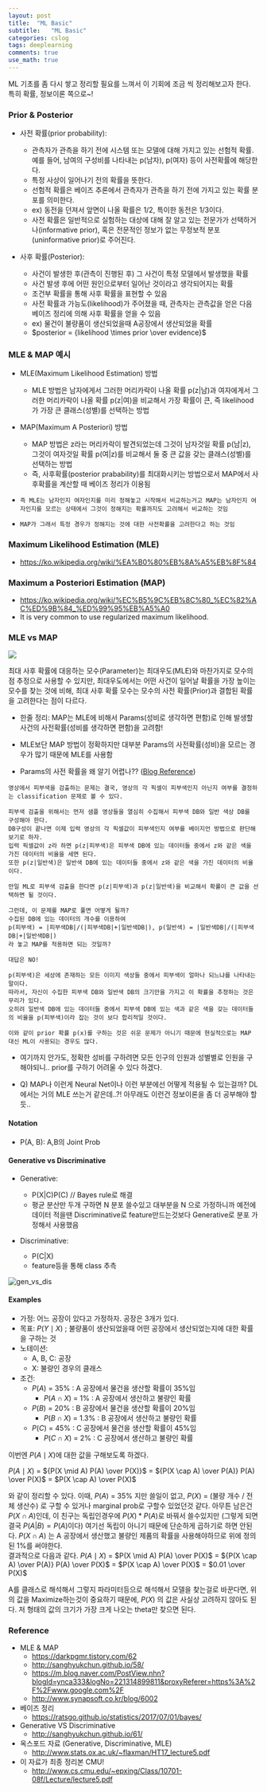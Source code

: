 ```yaml
---
layout: post
title:  "ML Basic"
subtitle:   "ML Basic"
categories: cslog
tags: deeplearning
comments: true
use_math: true
---
```


ML 기초를 좀 다시 쌓고 정리할 필요를 느껴서 이 기회에 조금 씩 정리해보고자 한다. 특히 확률, 정보이론 쪽으로~!

### Prior & Posterior
- 사전 확률(prior probability): 
  - 관측자가 관측을 하기 전에 시스템 또는 모델에 대해 가지고 있는 선험적 확률. 예를 들어, 남여의 구성비를 나타내는 p(남자), p(여자) 등이 사전확률에 해당한다.
  - 특정 사상이 일어나기 전의 확률을 뜻한다.
  - 선험적 확률은 베이즈 추론에서 관측자가 관측을 하기 전에 가지고 있는 확률 분포를 의미한다.
  - ex) 동전을 던져서 앞면이 나올 확률은 1/2, 특이한 동전은 1/3이다.
  - 사전 확률은 일반적으로 실험하는 대상에 대해 잘 알고 있는 전문가가 선택하거나(informative prior), 혹은 전문적인 정보가 없는 무정보적 분포(uninformative prior)로 주어진다.



- 사후 확률(Posterior): 
  - 사건이 발생한 후(관측이 진행된 후) 그 사건이 특정 모델에서 발생했을 확률
  - 사건 발생 후에 어떤 원인으로부터 일어난 것이라고 생각되어지는 확률
  - 조건부 확률을 통해 사후 확률을 표현할 수 있음
  - 사전 확률과 가능도(likelihood)가 주어졌을 때, 관측자는 관측값을 얻은 다음 베이즈 정리에 의해 사후 확률을 얻을 수 있음
  - ex) 물건이 불량품이 생산되었을때 A공장에서 생산되었을 확률
  - $posterior = {likelihood \times prior \over evidence}$

### MLE & MAP 예시
- MLE(Maximum Likelihood Estimation) 방법
  - MLE 방법은 남자에게서 그러한 머리카락이 나올 확률 p(z\|남)과 여자에게서 그러한 머리카락이 나올 확률 p(z\|여)을 비교해서 가장 확률이 큰, 즉 likelihood가 가장 큰 클래스(성별)를 선택하는 방법
- MAP(Maximum A Posteriori) 방법 
  - MAP 방법은 z라는 머리카락이 발견되었는데 그것이 남자것일 확률 p(남\|z), 그것이 여자것일 확률 p(여\|z)를 비교해서 둘 중 큰 값을 갖는 클래스(성별)를 선택하는 방법
  - 즉, 사후확률(posterior prabability)를 최대화시키는 방법으로서 MAP에서 사후확률을 계산할 때 베이즈 정리가 이용됨

- ```즉 MLE는 남자인지 여자인지를 미리 정해놓고 시작해서 비교하는거고 MAP는 남자인지 여자인지를 모르는 상태에서 그것이 정해지는 확률까지도 고려해서 비교하는 것임```
- ```MAP가 그래서 특정 경우가 정해지는 것에 대한 사전확률을 고려한다고 하는 것임```

### Maximum Likelihood Estimation (MLE) 
- https://ko.wikipedia.org/wiki/%EA%B0%80%EB%8A%A5%EB%8F%84

### Maximum a Posteriori Estimation (MAP)
- https://ko.wikipedia.org/wiki/%EC%B5%9C%EB%8C%80_%EC%82%AC%ED%9B%84_%ED%99%95%EB%A5%A0
- It is very common to use regularized maximum likelihood.

### MLE vs MAP 

![](/assets/img/markdown-img-paste-20190925204340821.png)

최대 사후 확률에 대응하는 모수(Parameter)는 최대우도(MLE)와 마찬가지로 모수의 점 추정으로 사용할 수 있지만, 최대우도에서는 어떤 사건이 일어날 확률을 가장 높이는 모수를 찾는 것에 비해, 최대 사후 확률 모수는 모수의 사전 확률(Prior)과 결합된 확률을 고려한다는 점이 다르다.

- 한줄 정리: MAP는 MLE에 비해서 Params(성비로 생각하면 편함)로 인해 발생할 사건의 사전확률(성비를 생각하면 편함)을 고려함!
- MLE보단 MAP 방법이 정확하지만 대부분 Params의 사전확률(성비)을 모르는 경우가 많기 때문에 MLE를 사용함

- Params의 사전 확률을 왜 알기 어렵나?? ([Blog Reference](https://darkpgmr.tistory.com/62))

```
영상에서 피부색을 검출하는 문제는 결국, 영상의 각 픽셀이 피부색인지 아닌지 여부를 결정하는 classification 문제로 볼 수 있다.

피부색 검출을 위해서는 먼저 샘플 영상들을 열심히 수집해서 피부색 DB와 일반 색상 DB를 구성해야 한다. 
DB구성이 끝나면 이제 입력 영상의 각 픽셀값이 피부색인지 여부를 베이지언 방법으로 판단해 보기로 하자. 
입력 픽셀값이 z라 하면 p(z|피부색)은 피부색 DB에 있는 데이터들 중에서 z와 같은 색을 가진 데이터의 비율을 세면 된다. 
또한 p(z|일반색)은 일반색 DB에 있는 데이터들 중에서 z와 같은 색을 가진 데이터의 비율이다.

만일 ML로 피부색 검출을 한다면 p(z|피부색)과 p(z|일반색)을 비교해서 확률이 큰 값을 선택하면 될 것이다.

그런데, 이 문제를 MAP로 풀면 어떻게 될까? 
수집된 DB에 있는 데이터의 개수를 이용하여 
p(피부색) = |피부색DB|/(|피부색DB|+|일반색DB|), p(일반색) = |일반색DB|/(|피부색DB|+|일반색DB|)
라 놓고 MAP를 적용하면 되는 것일까?

대답은 NO!

p(피부색)은 세상에 존재하는 모든 이미지 색상들 중에서 피부색이 얼마나 되느냐를 나타내는 말이다. 
따라서, 자신이 수집한 피부색 DB와 일반색 DB의 크기만을 가지고 이 확률을 추정하는 것은 무리가 있다. 
오히려 일반색 DB에 있는 데이터들 중에서 피부색 DB에 있는 색과 같은 색을 갖는 데이터들의 비율을 p(피부색)이라 잡는 것이 보다 합리적일 것이다.

이와 같이 prior 확률 p(x)를 구하는 것은 쉬운 문제가 아니기 때문에 현실적으로는 MAP 대신 ML이 사용되는 경우도 많다.
```

- 여기까지 안가도, 정확한 성비를 구하려면 모든 인구의 인원과 성별별로 인원을 구해야되니.. prior를 구하기 어려울 수 있다 하겠다.

- Q) MAP나 이런게 Neural Net이나 이런 부분에선 어떻게 적용될 수 있는걸까? DL에서는 거의 MLE 쓰는거 같은데..?! 아무래도 이런건 정보이론을 좀 더 공부해야 할듯..

#### Notation
- P(A, B): A,B의 Joint Prob

#### Generative vs Discriminative

- Generative: 
  - P(X|C)P(C) // Bayes rule로 해결
  - 평균 분산만 두개 구하면 N 분포 쓸수있고 대부분을 N 으로 가정하니까 예전에 데이터 적을땐 Discriminative로 feature만드는것보다 Generative로 분포 가정해서 사용했음

- Discriminative:
  - P(C|X)
  - feature등을 통해 class 추측

![gen_vs_dis](http://sanghyukchun.github.io/images/post/61-1.jpg)

#### Examples
- 가정: 어느 공장이 있다고 가정하자. 공장은 3개가 있다.
- 목표: $P(Y \mid X)$ ; 불량품이 생산되었을때 어떤 공장에서 생산되었는지에 대한 확률을 구하는 것
- 노테이션:
  - A, B, C: 공장
  - X: 불량인 경우의 클래스
- 조건:
  - $P(A)$ = 35% : A 공장에서 물건을 생산할 확률이 35%임
    - $P(A \cap X)$ = 1% : A 공장에서 생산하고 불량인 확률
  - $P(B)$ = 20% : B 공장에서 물건을 생산할 확률이 20%임
    - $P(B \cap X)$ = 1.3% : B 공장에서 생산하고 불량인 확률
  - $P(C)$ = 45% : C 공장에서 물건을 생산할 확률이 45%임
    - $P(C \cap X)$ = 2% : C 공장에서 생산하고 불량인 확률


이번엔 $P(A \mid X)$에 대한 값을 구해보도록 하겠다. 

$P(A \mid X)$ = ${P(X \mid A) P(A) \over P(X)}$ = ${P(X \cap A) \over P(A)}  P(A) \over P(X)$ = $P(X \cap A) \over P(X)$

와 같이 정리할 수 있다. 이때, $P(A)$ = 35% 지만 쓸일이 없고, $P(X)$ = (불량 개수 / 전체 생산수) 로 구할 수 있거나 marginal prob로 구할수 있었던것 같다. 아무튼 남은건 $P(X \cap A)$인데, 이 친구는 독립인경우에 $P(X) * P(A)$로 바꿔서 쓸수있지만 (그렇게 되면 결국 $P(A|B)=P(A)$이다) 여기선 독립이 아니기 때문에 단순하게 곱하기로 하면 안된다. $P(X \cap A)$ 는 A 공장에서 생산했고 불량인 제품의 확률을 사용해야하므로 위에 정의된 1%를 써야한다.   
결과적으로 다음과 같다.
$P(A \mid X)$ = $P(X \mid A) P(A) \over P(X)$ = ${P(X \cap A) \over P(A)}  P(A) \over P(X)$ = $P(X \cap A) \over P(X)$ = $0.01 \over P(X)$ 

A를 클래스로 해석해서 그렇지 파라미터등으로 해석해서 모델을 찾는걸로 바꾼다면, 위의 값을 Maximize하는것이 중요하기 때문에, $P(X)$ 의 값은 사실상 고려하지 않아도 된다. 저 형태의 값의 크기가 가장 크게 나오는 theta만 찾으면 된다.

### Reference
- MLE & MAP 
  - https://darkpgmr.tistory.com/62
  - http://sanghyukchun.github.io/58/
  - https://m.blog.naver.com/PostView.nhn?blogId=ynca333&logNo=221314899811&proxyReferer=https%3A%2F%2Fwww.google.com%2F
  - http://www.synapsoft.co.kr/blog/6002
- 베이즈 정리
  - https://ratsgo.github.io/statistics/2017/07/01/bayes/
- Generative VS Discriminative
  - http://sanghyukchun.github.io/61/
- 옥스포드 자료 (Generative, Discriminative, MLE)
  - http://www.stats.ox.ac.uk/~flaxman/HT17_lecture5.pdf
- 이 자료가 최종 정리본 CMU!
  - http://www.cs.cmu.edu/~epxing/Class/10701-08f/Lecture/lecture5.pdf